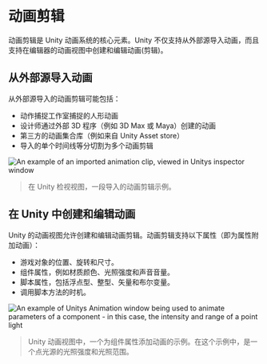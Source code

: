 <!-- Unity Manual > Animation > Animation Clips -->
<!-- Unity 手册 > 动画 > 动画剪辑 -->

<!-- # Animation Clips -->
# 动画剪辑

<!-- Animation Clips are one of the core elements to Unity’s animation system. Unity supports importing animation from external sources, and offers the ability to create animation clips from scratch within the editor using the Animation window. -->
动画剪辑是 Unity 动画系统的核心元素。Unity 不仅支持从外部源导入动画，而且支持在编辑器的动画视图中创建和编辑动画(剪辑)。

<!-- ## Animation from External Sources -->
## 从外部源导入动画

<!-- Animation clips imported from external sources could include: -->
从外部源导入的动画剪辑可能包括：

<!-- 
* Humanoid animations captured at a motion capture studio
* Animations created from scratch by an artist in an external 3D application (such as 3DS Max or Maya)
* Animation sets from 3rd-party libraries (eg, from Unity’s asset store)
* Multiple clips cut and sliced from a single imported timeline.
 -->
* 动作捕捉工作室捕捉的人形动画
* 设计师通过外部 3D 程序（例如 3D Max 或 Maya）创建的动画
* 第三方的动画集合库（例如来自 Unity Asset store）
* 导入的单个时间线等分切割为多个动画剪辑

![An example of an imported animation clip, viewed in Unitys inspector window](https://docs.unity3d.com/uploads/Main/AnimationClipInspector.png)
<!-- > An example of an imported animation clip, viewed in Unity’s inspector window  -->
> 在 Unity 检视视图，一段导入的动画剪辑示例。

<!-- ## Animation Created and Edited Within Unity -->
## 在 Unity 中创建和编辑动画

<!-- Unity’s Animation Window also allows you to create and edit animation clips. These clips can animate: -->
Unity 的动画视图允许创建和编辑动画剪辑。动画剪辑支持以下属性（即为属性附加动画）：

<!-- 
* The position, rotation and scale of GameObjects
* Component properties such as material colour, the intensity of a light, the volume of a sound
* Properties within your own scripts including float, int, Vector and boolean variables
* The timing of calling functions within your own scripts
 -->
* 游戏对象的位置、旋转和尺寸。
* 组件属性，例如材质颜色、光照强度和声音音量。
* 脚本属性，包括浮点型、整型、矢量和布尔变量。
* 调用脚本方法的时机。

![An example of Unitys Animation window being used to animate parameters of a component - in this case, the intensity and range of a point light](https://docs.unity3d.com/uploads/Main/AnimationViewSimpleParameters.png)
<!-- > An example of Unity’s Animation window being used to animate parameters of a component - in this case, the intensity and range of a point light -->
> Unity 动画视图中，一个为组件属性添加动画的示例。在这个示例中，是一个点光源的光照强度和光照范围。
